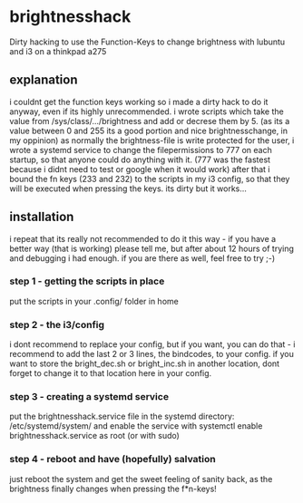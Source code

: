 # brightnesshack
Dirty hacking to use the Function-Keys to change brightness with lubuntu and i3 on a thinkpad a275

## explanation
i couldnt get the function keys working so i made a dirty hack to do it anyway, even if its highly unrecommended.
i wrote scripts which take the value from /sys/class/.../brightness and add or decrese them by 5. (as its a value between 0 and 255 its a good portion and nice brightnesschange, in my oppinion)
as normally the brightness-file is write protected for the user, i wrote a systemd service to change the filepermissions to 777 on each startup, so that anyone could do anything with it. (777 was the fastest because i didnt need to test or google when it would work)
after that i bound the fn keys (233 and 232) to the scripts in my i3 config, so that they will be executed when pressing the keys.
its dirty but it works...

## installation
i repeat that its really not recommended to do it this way - if you have a better way (that is working) please tell me, but after about 12 hours of trying and debugging i had enough. if you are there as well, feel free to try ;-)


### step 1 - getting the scripts in place
put the scripts in your .config/ folder in home
### step 2 - the i3/config
i dont recommend to replace your config, but if you want, you can do that - i recommend to add the last 2 or 3 lines, the bindcodes, to your config.
if you want to store the bright_dec.sh or bright_inc.sh in another location, dont forget to change it to that location here in your config.
### step 3 - creating a systemd service
put the brightnesshack.service file in the systemd directory: /etc/systemd/system/
and enable the service with systemctl enable brightnesshack.service as root (or with sudo)
### step 4 - reboot and have (hopefully) salvation
just reboot the system and get the sweet feeling of sanity back, as the brightness finally changes when pressing the f\*n-keys!

